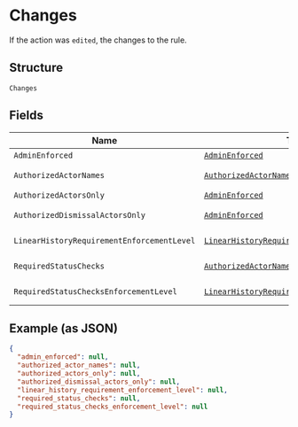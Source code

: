 
# Changes

If the action was `edited`, the changes to the rule.

## Structure

`Changes`

## Fields

| Name | Type | Tags | Description | Getter | Setter |
|  --- | --- | --- | --- | --- | --- |
| `AdminEnforced` | [`AdminEnforced`](../../doc/models/admin-enforced.md) | Optional | - | AdminEnforced getAdminEnforced() | setAdminEnforced(AdminEnforced adminEnforced) |
| `AuthorizedActorNames` | [`AuthorizedActorNames`](../../doc/models/authorized-actor-names.md) | Optional | - | AuthorizedActorNames getAuthorizedActorNames() | setAuthorizedActorNames(AuthorizedActorNames authorizedActorNames) |
| `AuthorizedActorsOnly` | [`AdminEnforced`](../../doc/models/admin-enforced.md) | Optional | - | AdminEnforced getAuthorizedActorsOnly() | setAuthorizedActorsOnly(AdminEnforced authorizedActorsOnly) |
| `AuthorizedDismissalActorsOnly` | [`AdminEnforced`](../../doc/models/admin-enforced.md) | Optional | - | AdminEnforced getAuthorizedDismissalActorsOnly() | setAuthorizedDismissalActorsOnly(AdminEnforced authorizedDismissalActorsOnly) |
| `LinearHistoryRequirementEnforcementLevel` | [`LinearHistoryRequirementEnforcementLevel2`](../../doc/models/linear-history-requirement-enforcement-level-2.md) | Optional | - | LinearHistoryRequirementEnforcementLevel2 getLinearHistoryRequirementEnforcementLevel() | setLinearHistoryRequirementEnforcementLevel(LinearHistoryRequirementEnforcementLevel2 linearHistoryRequirementEnforcementLevel) |
| `RequiredStatusChecks` | [`AuthorizedActorNames`](../../doc/models/authorized-actor-names.md) | Optional | - | AuthorizedActorNames getRequiredStatusChecks() | setRequiredStatusChecks(AuthorizedActorNames requiredStatusChecks) |
| `RequiredStatusChecksEnforcementLevel` | [`LinearHistoryRequirementEnforcementLevel2`](../../doc/models/linear-history-requirement-enforcement-level-2.md) | Optional | - | LinearHistoryRequirementEnforcementLevel2 getRequiredStatusChecksEnforcementLevel() | setRequiredStatusChecksEnforcementLevel(LinearHistoryRequirementEnforcementLevel2 requiredStatusChecksEnforcementLevel) |

## Example (as JSON)

```json
{
  "admin_enforced": null,
  "authorized_actor_names": null,
  "authorized_actors_only": null,
  "authorized_dismissal_actors_only": null,
  "linear_history_requirement_enforcement_level": null,
  "required_status_checks": null,
  "required_status_checks_enforcement_level": null
}
```

